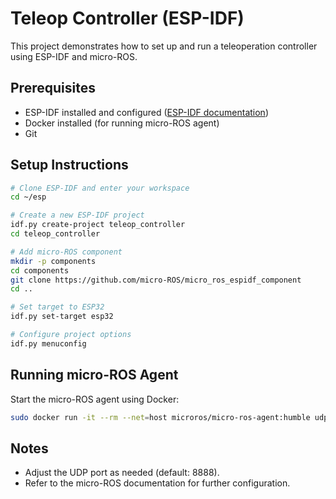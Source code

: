 
# Teleop Controller (ESP-IDF)

This project demonstrates how to set up and run a teleoperation controller using ESP-IDF and micro-ROS.

## Prerequisites

- ESP-IDF installed and configured ([ESP-IDF documentation](https://docs.espressif.com/projects/esp-idf/en/latest/esp32/get-started/))
- Docker installed (for running micro-ROS agent)
- Git

## Setup Instructions

```bash
# Clone ESP-IDF and enter your workspace
cd ~/esp

# Create a new ESP-IDF project
idf.py create-project teleop_controller
cd teleop_controller

# Add micro-ROS component
mkdir -p components
cd components
git clone https://github.com/micro-ROS/micro_ros_espidf_component
cd ..

# Set target to ESP32
idf.py set-target esp32

# Configure project options
idf.py menuconfig
```

## Running micro-ROS Agent

Start the micro-ROS agent using Docker:

```bash
sudo docker run -it --rm --net=host microros/micro-ros-agent:humble udp4 --port 8888 -v4
```

## Notes

- Adjust the UDP port as needed (default: 8888).
- Refer to the micro-ROS documentation for further configuration.
